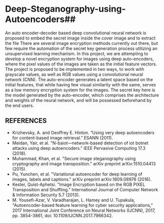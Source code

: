 # Deep-Steganography-using-Autoencoders##
An auto encoder-decoder based deep convolutional neural network is proposed to embed the secret image inside the cover image and to extract the file
There are several image encryption methods currently out there, but few require the automation of the secret key generation process utilizing an unsupervised learning mechanism. In this project, we are attempting to develop a novel encryption system for images using deep auto-encoders, where the pixel values of the images are taken as the initial feature vectors. The project is proposed to be implemented in two ways, to work with grayscale values, as well as RGB values using a convolutional neural network (CNN). The auto-encoder generates a latent space based on the initial features, that while having few visual similarity with the same, serves as a low memory encryption system for the images. The secret key here is the model generated by the auto-encoder, which comprises the architecture and weights of the neural network, and will be possessed beforehand by the end users.

## REFERENCES
<ul>
<li>Krizhevsky, A. and Geoffrey E. Hinton. “Using very deep autoencoders for content-based image retrieval.” ESANN (2011). </li>         	
<li>Meidan, Yair, et al. "N-baiot—network-based detection of iot botnet attacks using deep autoencoders." IEEE Pervasive Computing 17.3 (2018).</li>
<li>Muhammad, Khan, et al. "Secure image steganography using cryptography and image transposition." arXiv preprint arXiv:1510.04413 (2015).</li>
<li>Pu, Yunchen, et al. "Variational autoencoder for deep learning of images, labels and captions." arXiv preprint arXiv:1609.08976 (2016).</li>
<li>Kester, Quist-Aphetsi. "Image Encryption based on the RGB PIXEL Transposition and Shuffling." International Journal of Computer Network & Information Security 5.7 (2013).</li>
<li>M. Yousefi-Azar, V. Varadharajan, L. Hamey and U. Tupakula, "Autoencoder-based feature learning for cyber security applications," 2017 International Joint Conference on Neural Networks (IJCNN), 2017, pp. 3854-3861, doi: 10.1109/IJCNN.2017.7966342.</li>
</ul>
